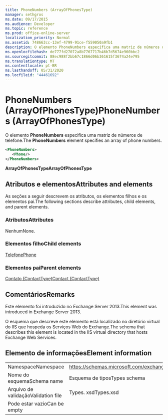 ```yaml
---
title: PhoneNumbers (ArrayOfPhonesType)
manager: sethgros
ms.date: 09/17/2015
ms.audience: Developer
ms.topic: reference
ms.prod: office-online-server
localization_priority: Normal
ms.assetid: 748663cc-13ef-4799-91ce-f559050a9fb1
description: O elemento PhoneNumbers especifica uma matriz de números de telefone.
ms.openlocfilehash: de777fd27072a8b7767717b46b7d5674e960bbc2
ms.sourcegitcommit: 88ec988f2bb67c1866d06b361615f3674a24e795
ms.translationtype: MT
ms.contentlocale: pt-BR
ms.lasthandoff: 05/31/2020
ms.locfileid: "44461692"
---
```

# <a name="phonenumbers-arrayofphonestype"></a><span data-ttu-id="2c5be-103">PhoneNumbers (ArrayOfPhonesType)</span><span class="sxs-lookup"><span data-stu-id="2c5be-103">PhoneNumbers (ArrayOfPhonesType)</span></span>

<span data-ttu-id="2c5be-104">O elemento **PhoneNumbers** especifica uma matriz de números de telefone.</span><span class="sxs-lookup"><span data-stu-id="2c5be-104">The **PhoneNumbers** element specifies an array of phone numbers.</span></span> 
  
```XML
<PhoneNumbers>
   <Phone/>
</PhoneNumbers>
```

 <span data-ttu-id="2c5be-105">**ArrayOfPhonesType**</span><span class="sxs-lookup"><span data-stu-id="2c5be-105">**ArrayOfPhonesType**</span></span>
## <a name="attributes-and-elements"></a><span data-ttu-id="2c5be-106">Atributos e elementos</span><span class="sxs-lookup"><span data-stu-id="2c5be-106">Attributes and elements</span></span>

<span data-ttu-id="2c5be-107">As seções a seguir descrevem os atributos, os elementos filhos e os elementos pai.</span><span class="sxs-lookup"><span data-stu-id="2c5be-107">The following sections describe attributes, child elements, and parent elements.</span></span>
  
### <a name="attributes"></a><span data-ttu-id="2c5be-108">Atributos</span><span class="sxs-lookup"><span data-stu-id="2c5be-108">Attributes</span></span>

<span data-ttu-id="2c5be-109">Nenhum</span><span class="sxs-lookup"><span data-stu-id="2c5be-109">None.</span></span>
  
### <a name="child-elements"></a><span data-ttu-id="2c5be-110">Elementos filho</span><span class="sxs-lookup"><span data-stu-id="2c5be-110">Child elements</span></span>

[<span data-ttu-id="2c5be-111">Telefone</span><span class="sxs-lookup"><span data-stu-id="2c5be-111">Phone</span></span>](phone.md)
  
### <a name="parent-elements"></a><span data-ttu-id="2c5be-112">Elementos pai</span><span class="sxs-lookup"><span data-stu-id="2c5be-112">Parent elements</span></span>

[<span data-ttu-id="2c5be-113">Contato (ContactType)</span><span class="sxs-lookup"><span data-stu-id="2c5be-113">Contact (ContactType)</span></span>](contact-contacttype.md)
  
## <a name="remarks"></a><span data-ttu-id="2c5be-114">Comentários</span><span class="sxs-lookup"><span data-stu-id="2c5be-114">Remarks</span></span>

<span data-ttu-id="2c5be-115">Este elemento foi introduzido no Exchange Server 2013.</span><span class="sxs-lookup"><span data-stu-id="2c5be-115">This element was introduced in Exchange Server 2013.</span></span>
  
<span data-ttu-id="2c5be-116">O esquema que descreve este elemento está localizado no diretório virtual do IIS que hospeda os Serviços Web do Exchange.</span><span class="sxs-lookup"><span data-stu-id="2c5be-116">The schema that describes this element is located in the IIS virtual directory that hosts Exchange Web Services.</span></span>
  
## <a name="element-information"></a><span data-ttu-id="2c5be-117">Elemento de informações</span><span class="sxs-lookup"><span data-stu-id="2c5be-117">Element information</span></span>

|||
|:-----|:-----|
|<span data-ttu-id="2c5be-118">Namespace</span><span class="sxs-lookup"><span data-stu-id="2c5be-118">Namespace</span></span>  <br/> |https://schemas.microsoft.com/exchange/services/2006/types  <br/> |
|<span data-ttu-id="2c5be-119">Nome do esquema</span><span class="sxs-lookup"><span data-stu-id="2c5be-119">Schema name</span></span>  <br/> |<span data-ttu-id="2c5be-120">Esquema de tipos</span><span class="sxs-lookup"><span data-stu-id="2c5be-120">Types schema</span></span>  <br/> |
|<span data-ttu-id="2c5be-121">Arquivo de validação</span><span class="sxs-lookup"><span data-stu-id="2c5be-121">Validation file</span></span>  <br/> |<span data-ttu-id="2c5be-122">Types. xsd</span><span class="sxs-lookup"><span data-stu-id="2c5be-122">Types.xsd</span></span>  <br/> |
|<span data-ttu-id="2c5be-123">Pode estar vazio</span><span class="sxs-lookup"><span data-stu-id="2c5be-123">Can be empty</span></span>  <br/> ||
   


